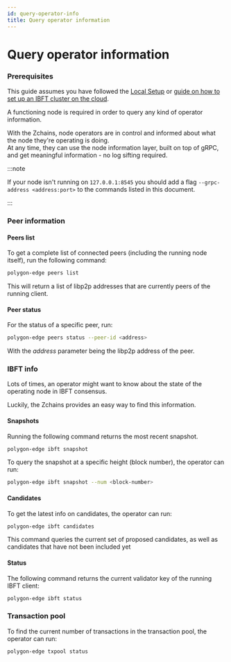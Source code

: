 ```yaml
---
id: query-operator-info
title: Query operator information
---
```


# Query operator information

### Prerequisites

This guide assumes you have followed the [Local Setup](../get-started/set-up-ibft-locally/) or [guide on how to set up an IBFT cluster on the cloud](../get-started/set-up-ibft-on-the-cloud/).

A functioning node is required in order to query any kind of operator information.

With the Zchains, node operators are in control and informed about what the node they're operating is doing.\
At any time, they can use the node information layer, built on top of gRPC, and get meaningful information - no log sifting required.

:::note

If your node isn't running on `127.0.0.1:8545` you should add a flag `--grpc-address <address:port>` to the commands listed in this document.

:::

### Peer information

#### Peers list

To get a complete list of connected peers (including the running node itself), run the following command:

```bash
polygon-edge peers list
```

This will return a list of libp2p addresses that are currently peers of the running client.

#### Peer status

For the status of a specific peer, run:

```bash
polygon-edge peers status --peer-id <address>
```

With the _address_ parameter being the libp2p address of the peer.

### IBFT info

Lots of times, an operator might want to know about the state of the operating node in IBFT consensus.

Luckily, the Zchains provides an easy way to find this information.

#### Snapshots

Running the following command returns the most recent snapshot.

```bash
polygon-edge ibft snapshot
```

To query the snapshot at a specific height (block number), the operator can run:

```bash
polygon-edge ibft snapshot --num <block-number>
```

#### Candidates

To get the latest info on candidates, the operator can run:

```bash
polygon-edge ibft candidates
```

This command queries the current set of proposed candidates, as well as candidates that have not been included yet

#### Status

The following command returns the current validator key of the running IBFT client:

```bash
polygon-edge ibft status
```

### Transaction pool

To find the current number of transactions in the transaction pool, the operator can run:

```bash
polygon-edge txpool status
```
